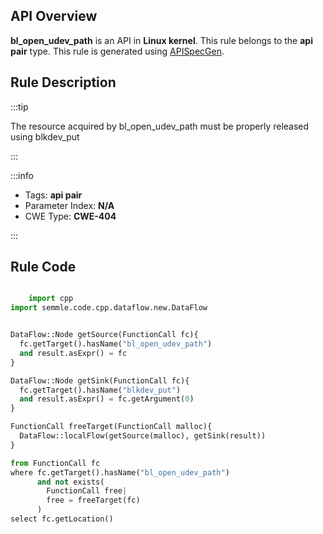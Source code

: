 ---
---


## API Overview
**bl_open_udev_path** is an API in **Linux kernel**. This rule belongs to the **api pair** type. This rule is generated using [APISpecGen](../../tools/APISpecGen).
## Rule Description

:::tip

The resource acquired by bl_open_udev_path must be properly released using blkdev_put

:::

:::info

- Tags: **api pair**
- Parameter Index: **N/A**
- CWE Type: **CWE-404**

:::

## Rule Code
```python

    import cpp
import semmle.code.cpp.dataflow.new.DataFlow


DataFlow::Node getSource(FunctionCall fc){
  fc.getTarget().hasName("bl_open_udev_path")
  and result.asExpr() = fc
}

DataFlow::Node getSink(FunctionCall fc){
  fc.getTarget().hasName("blkdev_put")
  and result.asExpr() = fc.getArgument(0)
}

FunctionCall freeTarget(FunctionCall malloc){
  DataFlow::localFlow(getSource(malloc), getSink(result))
}

from FunctionCall fc
where fc.getTarget().hasName("bl_open_udev_path")
      and not exists(
        FunctionCall free| 
        free = freeTarget(fc)
      )
select fc.getLocation()

    
```